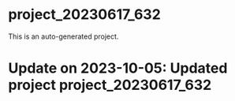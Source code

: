 # project_20230617_632

This is an auto-generated project.

# Update on 2023-10-05: Updated project project_20230617_632
